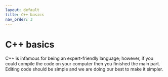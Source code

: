 ```yaml
---
layout: default
title: C++ basics
nav_order: 3
---
```



# C++ basics

C++ is infamous for being an expert-friendly language; however, if you could compile the code on your computer then you finished the main part. Editing code should be simple and we are doing our best to make it simpler. 